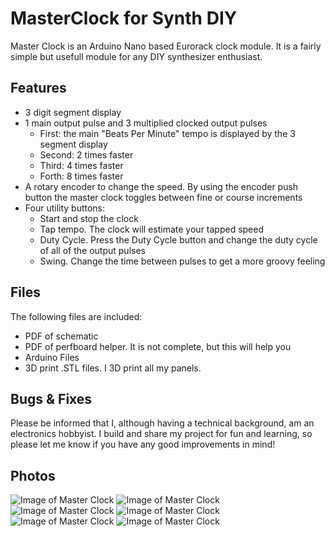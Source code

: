 # MasterClock for Synth DIY
Master Clock is an Arduino Nano based Eurorack clock module. It is a fairly simple but usefull module for any DIY synthesizer enthusiast.
## Features
- 3 digit segment display
- 1 main output pulse and 3 multiplied clocked output pulses
  - First: the main "Beats Per Minute" tempo is displayed by the 3 segment display
  - Second: 2 times faster
  - Third: 4 times faster
  - Forth: 8 times faster
- A rotary encoder to change the speed. By using the encoder push button the master clock toggles between fine or course increments
- Four utility buttons:
  - Start and stop the clock
  - Tap tempo. The clock will estimate your tapped speed
  - Duty Cycle. Press the Duty Cycle button and change the duty cycle of all of the output pulses
  - Swing. Change the time between pulses to get a more groovy feeling
## Files
The following files are included:
- PDF of schematic
- PDF of perfboard helper. It is not complete, but this will help you
- Arduino Files
- 3D print .STL files. I 3D print all my panels.
## Bugs & Fixes
Please be informed that I, although having a technical background, am an electronics hobbyist. I build and share my project for fun and learning, so please let me know if you have any good improvements in mind!
## Photos
![Image of Master Clock](http://www.looklook.tv/images/master_1.jpg)
![Image of Master Clock](http://www.looklook.tv/images/master_2.jpg)
![Image of Master Clock](http://www.looklook.tv/images/master_3.jpg)
![Image of Master Clock](http://www.looklook.tv/images/master_4.jpg)
![Image of Master Clock](http://www.looklook.tv/images/master_5.jpg)
![Image of Master Clock](http://www.looklook.tv/images/master_6.jpg)
  
  
  
